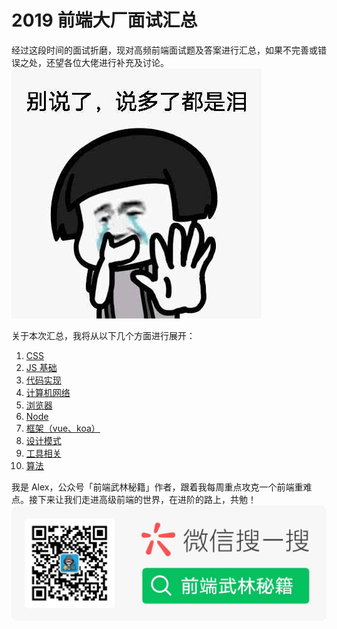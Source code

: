 # 2019 前端大厂面试汇总

经过这段时间的面试折磨，现对高频前端面试题及答案进行汇总，如果不完善或错误之处，还望各位大佬进行补充及讨论。
![avatar](/lib/assets/img/avatar.jpg)

关于本次汇总，我将从以下几个方面进行展开：

1. [CSS](/lib/list/css.md)
2. [JS 基础](/lib/list/js_base.md)
3. [代码实现](/lib/list/function.md)
4. [计算机网络](/lib/list/net.md)
5. [浏览器](/lib/list/browser.md)
6. [Node](/lib/list/node.md)
7. [框架（vue、koa）](/lib/list/frame.md)
8. [设计模式](/lib/list/design_pattern.md)
9. [工具相关](/lib/list/util.md)
10. [算法](/lib/list/algorithm.md)

我是 Alex，公众号「前端武林秘籍」作者，跟着我每周重点攻克一个前端重难点。接下来让我们走进高级前端的世界，在进阶的路上，共勉！
![wechat](/lib/assets/img/wechat.jpeg)
